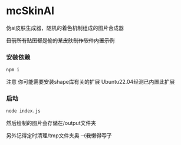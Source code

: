 # mcSkinAI

伪ai皮肤生成器，随机的着色机制组成的图片合成器

~~目前所有贴图都是偷的某皮肤制作软件内置示例~~

### 安装依赖

~~~bash
npm i
~~~

注意 你可能需要安装shape库有关的扩展 Ubuntu22.04经测已内置此扩展

### 启动

~~~bash
node index.js
~~~

然后绘制的图片会存储在/output文件夹

另外记得定时清理/tmp文件夹奥 ~~（我懒得写了~~
